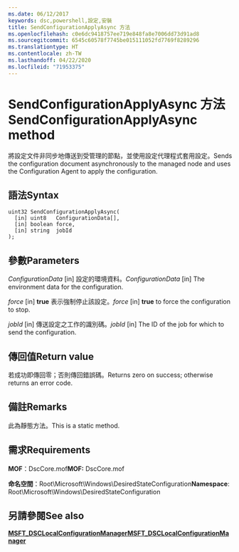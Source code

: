 ```yaml
---
ms.date: 06/12/2017
keywords: dsc,powershell,設定,安裝
title: SendConfigurationApplyAsync 方法
ms.openlocfilehash: c0e6dc9418757ee719e848fa8e7006dd73d91ad8
ms.sourcegitcommit: 6545c60578f7745be015111052fd7769f8289296
ms.translationtype: HT
ms.contentlocale: zh-TW
ms.lasthandoff: 04/22/2020
ms.locfileid: "71953375"
---
```

# <a name="sendconfigurationapplyasync-method"></a><span data-ttu-id="41e4e-103">SendConfigurationApplyAsync 方法</span><span class="sxs-lookup"><span data-stu-id="41e4e-103">SendConfigurationApplyAsync method</span></span>

<span data-ttu-id="41e4e-104">將設定文件非同步地傳送到受管理的節點，並使用設定代理程式套用設定。</span><span class="sxs-lookup"><span data-stu-id="41e4e-104">Sends the configuration document asynchronously to the managed node and uses the Configuration Agent to apply the configuration.</span></span>

## <a name="syntax"></a><span data-ttu-id="41e4e-105">語法</span><span class="sxs-lookup"><span data-stu-id="41e4e-105">Syntax</span></span>

```mof
uint32 SendConfigurationApplyAsync(
  [in] uint8   ConfigurationData[],
  [in] boolean force,
  [in] string  jobId
);
```

## <a name="parameters"></a><span data-ttu-id="41e4e-106">參數</span><span class="sxs-lookup"><span data-stu-id="41e4e-106">Parameters</span></span>

<span data-ttu-id="41e4e-107">*ConfigurationData* \[in\] 設定的環境資料。</span><span class="sxs-lookup"><span data-stu-id="41e4e-107">*ConfigurationData* \[in\] The environment data for the configuration.</span></span>

<span data-ttu-id="41e4e-108">*force* \[in\] **true** 表示強制停止該設定。</span><span class="sxs-lookup"><span data-stu-id="41e4e-108">*force* \[in\] **true** to force the configuration to stop.</span></span>

<span data-ttu-id="41e4e-109">*jobId* \[in\] 傳送設定之工作的識別碼。</span><span class="sxs-lookup"><span data-stu-id="41e4e-109">*jobId* \[in\] The ID of the job for which to send the configuration.</span></span>

## <a name="return-value"></a><span data-ttu-id="41e4e-110">傳回值</span><span class="sxs-lookup"><span data-stu-id="41e4e-110">Return value</span></span>

<span data-ttu-id="41e4e-111">若成功即傳回零；否則傳回錯誤碼。</span><span class="sxs-lookup"><span data-stu-id="41e4e-111">Returns zero on success; otherwise returns an error code.</span></span>

## <a name="remarks"></a><span data-ttu-id="41e4e-112">備註</span><span class="sxs-lookup"><span data-stu-id="41e4e-112">Remarks</span></span>

<span data-ttu-id="41e4e-113">此為靜態方法。</span><span class="sxs-lookup"><span data-stu-id="41e4e-113">This is a static method.</span></span>

## <a name="requirements"></a><span data-ttu-id="41e4e-114">需求</span><span class="sxs-lookup"><span data-stu-id="41e4e-114">Requirements</span></span>

<span data-ttu-id="41e4e-115">**MOF**：DscCore.mof</span><span class="sxs-lookup"><span data-stu-id="41e4e-115">**MOF:** DscCore.mof</span></span>

<span data-ttu-id="41e4e-116">**命名空間**：Root\Microsoft\Windows\DesiredStateConfiguration</span><span class="sxs-lookup"><span data-stu-id="41e4e-116">**Namespace**: Root\Microsoft\Windows\DesiredStateConfiguration</span></span>

## <a name="see-also"></a><span data-ttu-id="41e4e-117">另請參閱</span><span class="sxs-lookup"><span data-stu-id="41e4e-117">See also</span></span>

[<span data-ttu-id="41e4e-118">**MSFT_DSCLocalConfigurationManager**</span><span class="sxs-lookup"><span data-stu-id="41e4e-118">**MSFT_DSCLocalConfigurationManager**</span></span>](msft-dsclocalconfigurationmanager.md)
